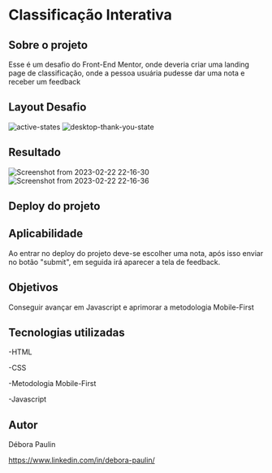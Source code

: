 # Classificação Interativa

## Sobre o projeto 
Esse é um desafio do Front-End Mentor, onde deveria criar uma landing page de classificação, onde a pessoa usuária pudesse dar uma nota e receber um feedback

## Layout Desafio
![active-states](https://user-images.githubusercontent.com/113848968/220800435-29543f90-973a-404d-9af9-6d5f3742f358.jpg)
![desktop-thank-you-state](https://user-images.githubusercontent.com/113848968/220800489-ff40a594-37a4-4763-883d-550f14ff3295.jpg)

## Resultado
![Screenshot from 2023-02-22 22-16-30](https://user-images.githubusercontent.com/113848968/220800598-2cec4b75-7674-40ab-8b9f-2225d46b251e.png)
![Screenshot from 2023-02-22 22-16-36](https://user-images.githubusercontent.com/113848968/220800620-262d0cff-e3e6-4ced-b23e-d02a3873dbab.png)

## Deploy do projeto 

## Aplicabilidade 
Ao entrar no deploy do projeto deve-se escolher uma nota, após isso enviar no botão "submit", em seguida irá aparecer a tela de feedback.


## Objetivos
Conseguir avançar em Javascript e aprimorar a metodologia Mobile-First

## Tecnologias utilizadas
-HTML 

-CSS

-Metodologia Mobile-First

-Javascript

## Autor

Débora Paulin

https://www.linkedin.com/in/debora-paulin/

